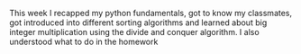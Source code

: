 This week I recapped my python fundamentals, got to know my classmates, got introduced into different sorting algorithms and learned about big integer multiplication using the divide and conquer algorithm. I also understood what to do in the homework